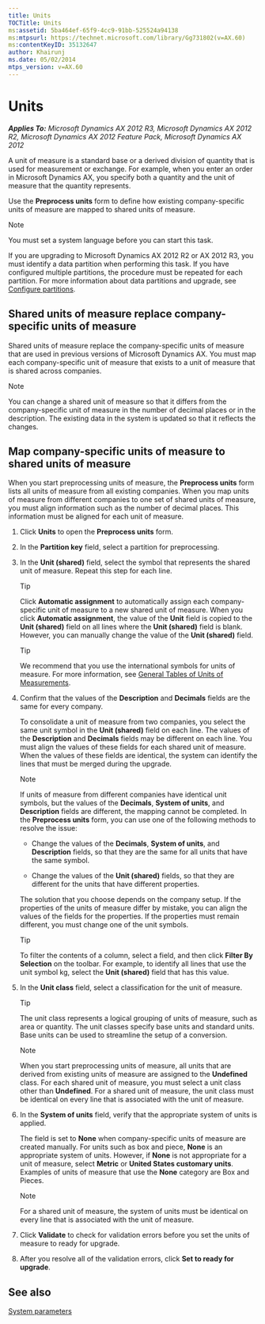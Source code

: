 ```yaml
---
title: Units
TOCTitle: Units
ms:assetid: 5ba464ef-65f9-4cc9-91bb-525524a94138
ms:mtpsurl: https://technet.microsoft.com/library/Gg731802(v=AX.60)
ms:contentKeyID: 35132647
author: Khairunj
ms.date: 05/02/2014
mtps_version: v=AX.60
---
```


# Units 


_**Applies To:** Microsoft Dynamics AX 2012 R3, Microsoft Dynamics AX 2012 R2, Microsoft Dynamics AX 2012 Feature Pack, Microsoft Dynamics AX 2012_

A unit of measure is a standard base or a derived division of quantity that is used for measurement or exchange. For example, when you enter an order in Microsoft Dynamics AX, you specify both a quantity and the unit of measure that the quantity represents.

Use the **Preprocess units** form to define how existing company-specific units of measure are mapped to shared units of measure.


> [!NOTE]
> <P>You must set a system language before you can start this task.</P>



If you are upgrading to Microsoft Dynamics AX 2012 R2 or AX 2012 R3, you must identify a data partition when performing this task. If you have configured multiple partitions, the procedure must be repeated for each partition. For more information about data partitions and upgrade, see [Configure partitions](configure-partitions.md).

## Shared units of measure replace company-specific units of measure

Shared units of measure replace the company-specific units of measure that are used in previous versions of Microsoft Dynamics AX. You must map each company-specific unit of measure that exists to a unit of measure that is shared across companies.


> [!NOTE]
> <P>You can change a shared unit of measure so that it differs from the company-specific unit of measure in the number of decimal places or in the description. The existing data in the system is updated so that it reflects the changes.</P>



## Map company-specific units of measure to shared units of measure

When you start preprocessing units of measure, the **Preprocess units** form lists all units of measure from all existing companies. When you map units of measure from different companies to one set of shared units of measure, you must align information such as the number of decimal places. This information must be aligned for each unit of measure.

1.  Click **Units** to open the **Preprocess units** form.

2.  In the **Partition key** field, select a partition for preprocessing.

3.  In the **Unit (shared)** field, select the symbol that represents the shared unit of measure. Repeat this step for each line.
    

    > [!TIP]
    > <P>Click <STRONG>Automatic assignment</STRONG> to automatically assign each company-specific unit of measure to a new shared unit of measure. When you click <STRONG>Automatic assignment</STRONG>, the value of the <STRONG>Unit</STRONG> field is copied to the <STRONG>Unit (shared)</STRONG> field on all lines where the <STRONG>Unit (shared)</STRONG> field is blank. However, you can manually change the value of the <STRONG>Unit (shared)</STRONG> field.</P>

    

    > [!TIP]
    > <P>We recommend that you use the international symbols for units of measure. For more information, see <A href="http://ts.nist.gov/weightsandmeasures/publications/appxc.cfm">General Tables of Units of Measurements</A>.</P>



4.  Confirm that the values of the **Description** and **Decimals** fields are the same for every company.
    
    To consolidate a unit of measure from two companies, you select the same unit symbol in the **Unit (shared)** field on each line. The values of the **Description** and **Decimals** fields may be different on each line. You must align the values of these fields for each shared unit of measure. When the values of these fields are identical, the system can identify the lines that must be merged during the upgrade.
    

    > [!NOTE]
    > <P>If units of measure from different companies have identical unit symbols, but the values of the <STRONG>Decimals</STRONG>, <STRONG>System of units</STRONG>, and <STRONG>Description</STRONG> fields are different, the mapping cannot be completed. In the <STRONG>Preprocess units</STRONG> form, you can use one of the following methods to resolve the issue:</P>
    > <UL>
    > <LI>
    > <P>Change the values of the <STRONG>Decimals</STRONG>, <STRONG>System of units</STRONG>, and <STRONG>Description</STRONG> fields, so that they are the same for all units that have the same symbol.</P>
    > <LI>
    > <P>Change the values of the <STRONG>Unit (shared)</STRONG> fields, so that they are different for the units that have different properties.</P></LI></UL>
    > <P>The solution that you choose depends on the company setup. If the properties of the units of measure differ by mistake, you can align the values of the fields for the properties. If the properties must remain different, you must change one of the unit symbols.</P>

    

    > [!TIP]
    > <P>To filter the contents of a column, select a field, and then click <STRONG>Filter By Selection</STRONG> on the toolbar. For example, to identify all lines that use the unit symbol kg, select the <STRONG>Unit (shared)</STRONG> field that has this value.</P>



5.  In the **Unit class** field, select a classification for the unit of measure.
    

    > [!TIP]
    > <P>The unit class represents a logical grouping of units of measure, such as area or quantity. The unit classes specify base units and standard units. Base units can be used to streamline the setup of a conversion.</P>

    

    > [!NOTE]
    > <P>When you start preprocessing units of measure, all units that are derived from existing units of measure are assigned to the <STRONG>Undefined</STRONG> class. For each shared unit of measure, you must select a unit class other than <STRONG>Undefined</STRONG>. For a shared unit of measure, the unit class must be identical on every line that is associated with the unit of measure.</P>



6.  In the **System of units** field, verify that the appropriate system of units is applied.
    
    The field is set to **None** when company-specific units of measure are created manually. For units such as box and piece, **None** is an appropriate system of units. However, if **None** is not appropriate for a unit of measure, select **Metric** or **United States customary units**. Examples of units of measure that use the **None** category are Box and Pieces.
    

    > [!NOTE]
    > <P>For a shared unit of measure, the system of units must be identical on every line that is associated with the unit of measure.</P>



7.  Click **Validate** to check for validation errors before you set the units of measure to ready for upgrade.

8.  After you resolve all of the validation errors, click **Set to ready for upgrade**.

## See also

[System parameters](system-parameters.md)

  


